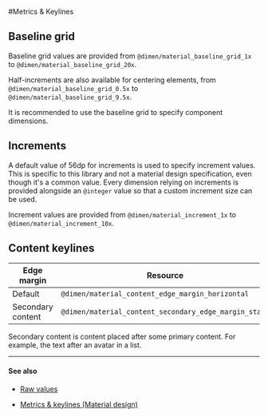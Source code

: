 #Metrics & Keylines

## Baseline grid 

Baseline grid values are provided from `@dimen/material_baseline_grid_1x` to `@dimen/material_baseline_grid_20x`.

Half-increments are also available for centering elements, from `@dimen/material_baseline_grid_0.5x` to `@dimen/material_baseline_grid_9.5x`.

It is recommended to use the baseline grid to specify component dimensions.


## Increments

A default value of 56dp for increments is used to specify increment values.
This is specific to this library and not a material design specification, even though it's a common value.
Every dimension relying on increments is provided alongside an `@integer` value so that a custom increment size can be used.

Increment values are provided from `@dimen/material_increment_1x` to `@dimen/material_increment_10x`. 


## Content keylines

| Edge margin | Resource |
| ----------- | -------- |
| Default           | `@dimen/material_content_edge_margin_horizontal`      |
| Secondary content | `@dimen/material_content_secondary_edge_margin_start` |


Secondary content is content placed after some primary content. For example, the text after an avatar in a list.

---

#### See also

- [Raw values](https://github.com/AoDevBlue/MaterialValues/blob/master/material-values/src/main/res-layout/values/keylines.xml)

- [Metrics & keylines (Material design)](https://material.google.com/layout/metrics-keylines.html)

